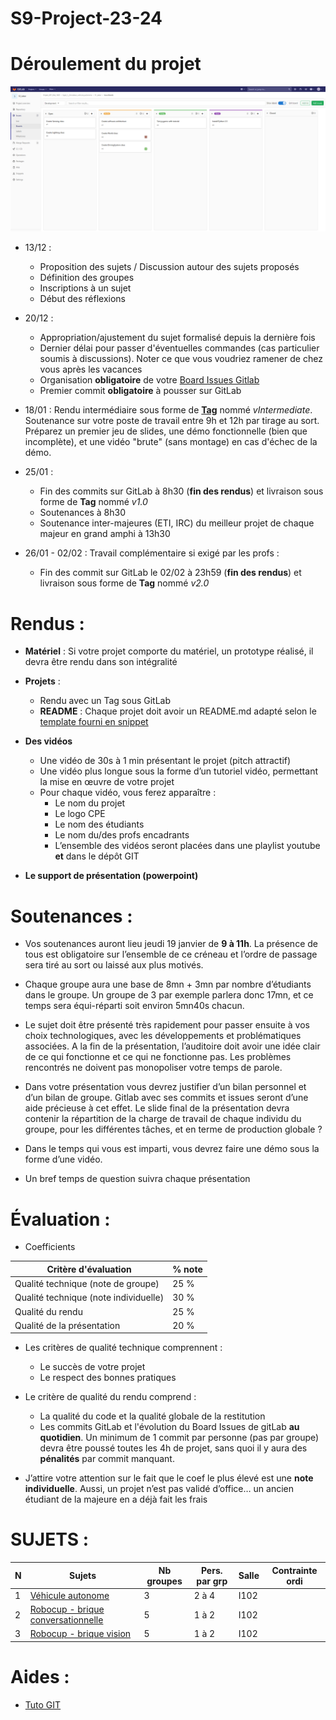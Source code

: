 # S9-Project-23-24

# Déroulement du projet

![GitLab Board](https://raw.githubusercontent.com/cpe-majeure-robotique/S9-Project-19-20/master/images/GitLab_Board.png)

- 13/12 : 
  - Proposition des sujets / Discussion autour des sujets proposés
  - Définition des groupes
  - Inscriptions à un sujet
  - Début des réflexions

- 20/12 : 
  - Appropriation/ajustement du sujet formalisé depuis la dernière fois
  - Dernier délai pour passer d'éventuelles commandes (cas particulier soumis à discussions). Noter ce que vous voudriez ramener de chez vous après les vacances
  - Organisation **obligatoire** de votre [Board Issues Gitlab](https://www.youtube.com/watch?v=CiolDtBIOA0)
  - Premier commit **obligatoire** à pousser sur GitLab


- 18/01 : Rendu intermédiaire sous forme de **[Tag](https://docs.gitlab.com/ee/university/training/topics/tags.html)** nommé *vIntermediate*. Soutenance  sur votre poste de travail entre 9h et 12h par tirage au sort. Préparez un premier jeu de slides, une démo fonctionnelle (bien que incomplète), et une vidéo "brute" (sans montage) en cas d'échec de la démo. 

- 25/01 : 
  - Fin des commits sur GitLab à 8h30 (**fin des rendus**) et livraison sous forme de **Tag** nommé *v1.0*
  - Soutenances à 8h30
  - Soutenance inter-majeures (ETI, IRC) du meilleur projet de chaque majeur en grand amphi à 13h30

- 26/01 - 02/02 : Travail complémentaire si exigé par les profs :
  - Fin des commit sur GitLab le 02/02 à 23h59 (**fin des rendus**) et livraison sous forme de **Tag** nommé *v2.0*


# Rendus : 

- **Matériel** : Si votre projet comporte du matériel, un prototype réalisé, il devra être rendu dans son intégralité

- **Projets** :
  - Rendu avec un Tag sous GitLab
  - **README** : Chaque projet doit avoir un README.md adapté selon le [template fourni en snippet](https://gitlab.com/snippets/1917426)

- **Des vidéos**
  - Une vidéo de 30s à 1 min présentant le projet (pitch attractif)
  - Une vidéo plus longue sous la forme d’un tutoriel vidéo, permettant la mise en œuvre de votre projet
  - Pour chaque vidéo, vous ferez apparaître :
    - Le nom du projet
    - Le logo CPE
    - Le nom des étudiants
    - Le nom du/des profs encadrants
    - L’ensemble des vidéos seront placées dans une playlist youtube **et** dans le dépôt GIT

- **Le support de présentation (powerpoint)**

# Soutenances : 
 
- Vos soutenances auront lieu jeudi 19 janvier de **9 à 11h**. La présence de tous est obligatoire sur l’ensemble de ce créneau et l’ordre de passage sera tiré au sort ou laissé aux plus motivés. 

- Chaque groupe aura une base de 8mn + 3mn par nombre d’étudiants dans le groupe. Un groupe de 3 par exemple parlera donc 17mn, et ce temps sera équi-réparti soit environ 5mn40s chacun.

- Le sujet doit être présenté très rapidement pour passer ensuite à vos choix technologiques, avec les développements et problématiques associées. A la fin de la présentation, l’auditoire doit avoir une idée clair de ce qui fonctionne et ce qui ne fonctionne pas. Les problèmes rencontrés ne doivent pas monopoliser votre temps de parole.

- Dans votre présentation vous devrez justifier d’un bilan personnel et d’un bilan de groupe. Gitlab avec ses commits et issues seront d’une aide précieuse à cet effet. Le slide final de la présentation devra contenir la répartition de la charge de travail de chaque individu du groupe, pour les différentes tâches, et en terme de production globale ? 

- Dans le temps qui vous est imparti, vous devrez faire une démo sous la forme d’une vidéo. 

- Un bref temps de question suivra chaque présentation



# Évaluation : 

- Coefficients

| Critère d'évaluation                  | % note |
| ------------------------------------- | ------ |
| Qualité technique (note de groupe)    | 25 %   |
| Qualité technique (note individuelle) | 30 %   |
| Qualité du rendu                      | 25 %   |
| Qualité de la présentation            | 20 %   |

- Les critères de qualité technique comprennent :  
  - Le succès de votre projet
  - Le respect des bonnes pratiques 

- Le critère de qualité du rendu comprend : 
  - La qualité du code et la qualité globale de la restitution
  - Les commits GitLab et l'évolution du Board Issues de gitLab **au quotidien**. Un minimum de 1 commit par personne (pas par groupe) devra être poussé toutes les 4h de projet, sans quoi il y aura des **pénalités** par commit manquant.

- J’attire votre attention sur le fait que le coef le plus élevé est une **note individuelle**. Aussi, un projet n’est pas validé d’office… un ancien étudiant de la majeure en a déjà fait les frais

# SUJETS :

|N| Sujets                                                   | Nb groupes     | Pers. par grp |   Salle  | Contrainte ordi  |
|-| -------------------------------------------------------- | -------------- | ------------- | -------- | ---------------- |
|1| [Véhicule autonome](VehicAuto)                        |        3       |  2 à 4        |   I102   |                  |
|2| [Robocup - brique conversationnelle](Robocup_tts_stt)    |        5       |  1 à 2        |   I102   |                  |
|3| [Robocup - brique vision](Robocup_Vision)                |        5       |  1 à 2        |   I102   |                  |



# Aides :
- [Tuto GIT](https://www.youtube.com/watch?v=gp_k0UVOYMw)
